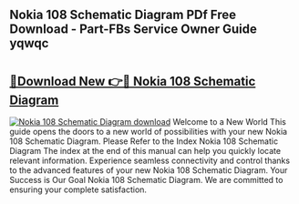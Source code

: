 ## Nokia 108 Schematic Diagram PDf Free Download - Part-FBs Service Owner Guide yqwqc

# <h2><a href="http://dfrh96.blite.top/?on=Nokia+108+Schematic+Diagram">🔗Download New 👉🔴 Nokia 108 Schematic Diagram</a></h2>

[![Nokia 108 Schematic Diagram download](https://i.imgur.com/lujVjoI.png)](http://dfrh96.blite.top/?on=Nokia+108+Schematic+Diagram)
Welcome to a New World This guide opens the doors to a new world of possibilities with your new Nokia 108 Schematic Diagram. Please Refer to the Index Nokia 108 Schematic Diagram The index at the end of this manual can help you quickly locate relevant information. Experience seamless connectivity and control thanks to the advanced features of your new Nokia 108 Schematic Diagram. Your Success is Our Goal Nokia 108 Schematic Diagram. We are committed to ensuring your complete satisfaction.
